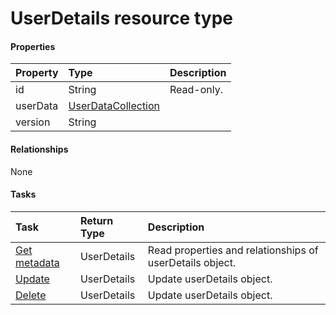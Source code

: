 # UserDetails resource type



#### Properties
| Property	   | Type	|Description|
|:---------------|:--------|:----------|
|id|String| Read-only.|
|userData|[UserDataCollection](userdatacollection.md)||
|version|String||

#### Relationships
None


#### Tasks

| Task		   | Return Type	|Description|
|:---------------|:--------|:----------|
|[Get metadata](../api/userdetails_get.md) | UserDetails |Read properties and relationships of userDetails object.|
|[Update](../api/userdetails_update.md) | UserDetails	|Update userDetails object. |
|[Delete](../api/userdetails_delete.md) | UserDetails	|Update userDetails object. |
